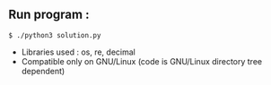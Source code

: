 ## Run program :
```
$ ./python3 solution.py
```

* Libraries used : os, re, decimal
* Compatible only on GNU/Linux (code is GNU/Linux directory tree dependent)
